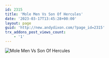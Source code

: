 ```yaml
---
id: 2315
title: 'Mole Men Vs Son Of Hercules'
date: '2023-03-17T13:45:28+00:00'
layout: page
guid: 'http://new.andydixon.com/?page_id=2315'
trx_addons_post_views_count:
    - '1'
---
```


![Mole Men Vs Son Of Hercules](https://i0.wp.com/assets.g8x2.ldn.idrivee2-23.com/posters/Mole%20Men%20Vs%20Son%20Of%20Hercules%2001.jpg?w=1200&ssl=1 "Mole Men Vs Son Of Hercules")